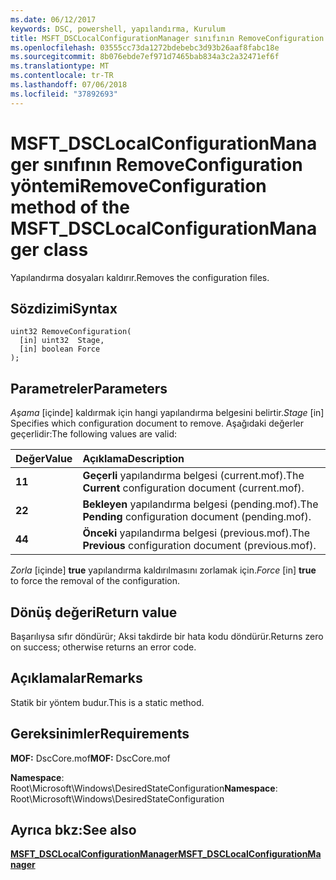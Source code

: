 ```yaml
---
ms.date: 06/12/2017
keywords: DSC, powershell, yapılandırma, Kurulum
title: MSFT_DSCLocalConfigurationManager sınıfının RemoveConfiguration yöntemi
ms.openlocfilehash: 03555cc73da1272bdebebc3d93b26aaf8fabc18e
ms.sourcegitcommit: 8b076ebde7ef971d7465bab834a3c2a32471ef6f
ms.translationtype: MT
ms.contentlocale: tr-TR
ms.lasthandoff: 07/06/2018
ms.locfileid: "37892693"
---
```

# <a name="removeconfiguration-method-of-the-msftdsclocalconfigurationmanager-class"></a><span data-ttu-id="979a0-103">MSFT_DSCLocalConfigurationManager sınıfının RemoveConfiguration yöntemi</span><span class="sxs-lookup"><span data-stu-id="979a0-103">RemoveConfiguration method of the MSFT_DSCLocalConfigurationManager class</span></span>

<span data-ttu-id="979a0-104">Yapılandırma dosyaları kaldırır.</span><span class="sxs-lookup"><span data-stu-id="979a0-104">Removes the configuration files.</span></span>

## <a name="syntax"></a><span data-ttu-id="979a0-105">Sözdizimi</span><span class="sxs-lookup"><span data-stu-id="979a0-105">Syntax</span></span>

```mof
uint32 RemoveConfiguration(
  [in] uint32  Stage,
  [in] boolean Force
);
```

## <a name="parameters"></a><span data-ttu-id="979a0-106">Parametreler</span><span class="sxs-lookup"><span data-stu-id="979a0-106">Parameters</span></span>

<span data-ttu-id="979a0-107">*Aşama* \[içinde\] kaldırmak için hangi yapılandırma belgesini belirtir.</span><span class="sxs-lookup"><span data-stu-id="979a0-107">*Stage* \[in\] Specifies which configuration document to remove.</span></span> <span data-ttu-id="979a0-108">Aşağıdaki değerler geçerlidir:</span><span class="sxs-lookup"><span data-stu-id="979a0-108">The following values are valid:</span></span>

|<span data-ttu-id="979a0-109">Değer</span><span class="sxs-lookup"><span data-stu-id="979a0-109">Value</span></span> |<span data-ttu-id="979a0-110">Açıklama</span><span class="sxs-lookup"><span data-stu-id="979a0-110">Description</span></span> |
|:--- |:---|
|<span data-ttu-id="979a0-111">**1**</span><span class="sxs-lookup"><span data-stu-id="979a0-111">**1**</span></span> | <span data-ttu-id="979a0-112">**Geçerli** yapılandırma belgesi (current.mof).</span><span class="sxs-lookup"><span data-stu-id="979a0-112">The **Current** configuration document (current.mof).</span></span> |
|<span data-ttu-id="979a0-113">**2**</span><span class="sxs-lookup"><span data-stu-id="979a0-113">**2**</span></span> | <span data-ttu-id="979a0-114">**Bekleyen** yapılandırma belgesi (pending.mof).</span><span class="sxs-lookup"><span data-stu-id="979a0-114">The **Pending** configuration document (pending.mof).</span></span>  |
|<span data-ttu-id="979a0-115">**4**</span><span class="sxs-lookup"><span data-stu-id="979a0-115">**4**</span></span> | <span data-ttu-id="979a0-116">**Önceki** yapılandırma belgesi (previous.mof).</span><span class="sxs-lookup"><span data-stu-id="979a0-116">The **Previous** configuration document (previous.mof).</span></span> |

<span data-ttu-id="979a0-117">*Zorla* \[içinde\] **true** yapılandırma kaldırılmasını zorlamak için.</span><span class="sxs-lookup"><span data-stu-id="979a0-117">*Force* \[in\] **true** to force the removal of the configuration.</span></span>

## <a name="return-value"></a><span data-ttu-id="979a0-118">Dönüş değeri</span><span class="sxs-lookup"><span data-stu-id="979a0-118">Return value</span></span>

<span data-ttu-id="979a0-119">Başarılıysa sıfır döndürür; Aksi takdirde bir hata kodu döndürür.</span><span class="sxs-lookup"><span data-stu-id="979a0-119">Returns zero on success; otherwise returns an error code.</span></span>

## <a name="remarks"></a><span data-ttu-id="979a0-120">Açıklamalar</span><span class="sxs-lookup"><span data-stu-id="979a0-120">Remarks</span></span>

<span data-ttu-id="979a0-121">Statik bir yöntem budur.</span><span class="sxs-lookup"><span data-stu-id="979a0-121">This is a static method.</span></span>

## <a name="requirements"></a><span data-ttu-id="979a0-122">Gereksinimler</span><span class="sxs-lookup"><span data-stu-id="979a0-122">Requirements</span></span>

<span data-ttu-id="979a0-123">**MOF:** DscCore.mof</span><span class="sxs-lookup"><span data-stu-id="979a0-123">**MOF:** DscCore.mof</span></span>

<span data-ttu-id="979a0-124">**Namespace**: Root\Microsoft\Windows\DesiredStateConfiguration</span><span class="sxs-lookup"><span data-stu-id="979a0-124">**Namespace**: Root\Microsoft\Windows\DesiredStateConfiguration</span></span>

## <a name="see-also"></a><span data-ttu-id="979a0-125">Ayrıca bkz:</span><span class="sxs-lookup"><span data-stu-id="979a0-125">See also</span></span>

[<span data-ttu-id="979a0-126">**MSFT_DSCLocalConfigurationManager**</span><span class="sxs-lookup"><span data-stu-id="979a0-126">**MSFT_DSCLocalConfigurationManager**</span></span>](msft-dsclocalconfigurationmanager.md)